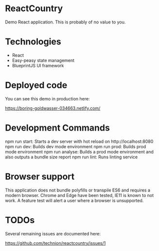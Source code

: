 # ReactCountry

Demo React application. This is probably of no value to you.

# Technologies

- React
- Easy-peasy state management
- BlueprintJS UI framework

# Deployed code

You can see this demo in production here:

https://boring-goldwasser-034663.netlify.com/

# Development Commands

npm run start: Starts a dev server with hot reload on http://localhost:8080
npm run dev: Builds dev mode environment
npm run prod: Builds prod mode environment
npm run analyse: Builds a prod mode environment and also outputs a bundle size report
npm run lint: Runs linting service

# Browser support

This application does not bundle polyfills or transpile ES6 and requires a modern browser. Chrome and Edge have been tested, IE11 is known to not work. A feature test will alert a user where a browser is unsupported.

# TODOs

Several remaining issues are documented here:

https://github.com/technion/reactcountry/issues/1

